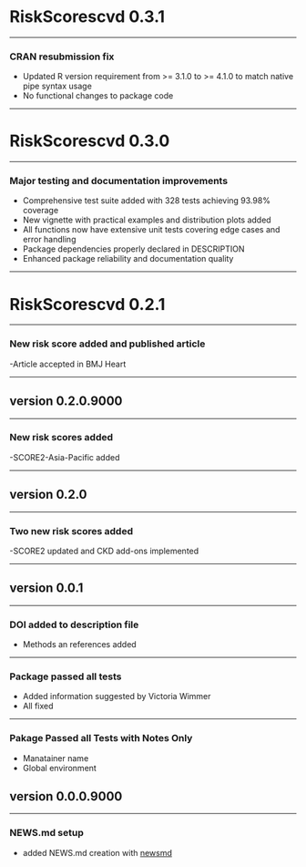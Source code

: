 # RiskScorescvd 0.3.1

---

### CRAN resubmission fix

- Updated R version requirement from >= 3.1.0 to >= 4.1.0 to match native pipe syntax usage
- No functional changes to package code

---

# RiskScorescvd 0.3.0

---

### Major testing and documentation improvements

- Comprehensive test suite added with 328 tests achieving 93.98% coverage
- New vignette with practical examples and distribution plots added
- All functions now have extensive unit tests covering edge cases and error handling
- Package dependencies properly declared in DESCRIPTION
- Enhanced package reliability and documentation quality

---

# RiskScorescvd 0.2.1

---

### New risk score added and published article

-Article accepted in BMJ Heart

---

## version 0.2.0.9000

---

### New risk scores added

-SCORE2-Asia-Pacific added

---

## version 0.2.0

---

### Two new risk scores added

-SCORE2 updated and CKD add-ons implemented

---

## version 0.0.1

---

### DOI added to description file

- Methods an references added

---

### Package passed all tests 

- Added information suggested by Victoria Wimmer
- All fixed

---

### Pakage Passed all Tests with Notes Only

- Manatainer name
- Global environment


## version 0.0.0.9000

---

### NEWS.md setup

- added NEWS.md creation with [newsmd](https://github.com/Dschaykib/newsmd)

